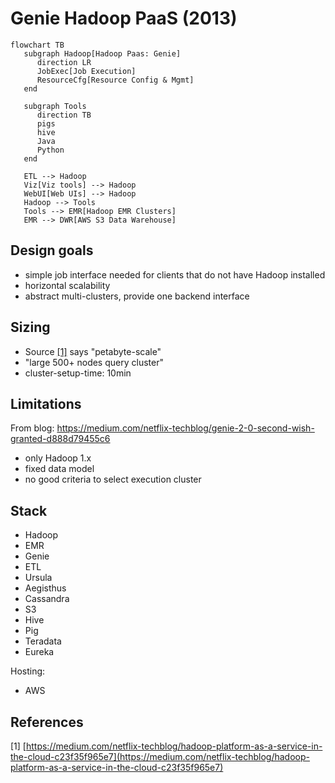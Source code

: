 # Genie Hadoop PaaS (2013)

```mermaid
flowchart TB
   subgraph Hadoop[Hadoop Paas: Genie]
      direction LR
      JobExec[Job Execution]
      ResourceCfg[Resource Config & Mgmt]
   end

   subgraph Tools
      direction TB
      pigs
      hive
      Java
      Python
   end

   ETL --> Hadoop
   Viz[Viz tools] --> Hadoop
   WebUI[Web UIs] --> Hadoop
   Hadoop --> Tools
   Tools --> EMR[Hadoop EMR Clusters]
   EMR --> DWR[AWS S3 Data Warehouse]
```  

## Design goals
   - simple job interface needed for clients that do not have Hadoop installed
   - horizontal scalability
   - abstract multi-clusters, provide one backend interface

## Sizing

- Source [[1]](#1) says "petabyte-scale"
- "large 500+ nodes query cluster"
- cluster-setup-time: 10min

## Limitations

From blog: https://medium.com/netflix-techblog/genie-2-0-second-wish-granted-d888d79455c6
- only Hadoop 1.x
- fixed data model
- no good criteria to select execution cluster

## Stack

- Hadoop
- EMR
- Genie
- ETL
- Ursula
- Aegisthus
- Cassandra
- S3
- Hive
- Pig
- Teradata
- Eureka

Hosting:

- AWS

## References

<a id="1">\[1]</a> [https://medium.com/netflix-techblog/hadoop-platform-as-a-service-in-the-cloud-c23f35f965e7](https://medium.com/netflix-techblog/hadoop-platform-as-a-service-in-the-cloud-c23f35f965e7)
